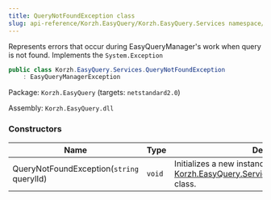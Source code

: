 ```yaml
---
title: QueryNotFoundException class
slug: api-reference/Korzh.EasyQuery/Korzh.EasyQuery.Services namespace/querynotfoundexception-class
---
```



Represents errors that occur during EasyQueryManager's work when  query is not found.  Implements the `System.Exception`
```csharp
public class Korzh.EasyQuery.Services.QueryNotFoundException
    : EasyQueryManagerException

```
Package: `Korzh.EasyQuery` (targets: `netstandard2.0`)

Assembly: `Korzh.EasyQuery.dll`

### Constructors

| Name | Type | Description | 
| --- | --- | --- | 
| QueryNotFoundException(`string` querylId) | `void` | Initializes a new instance of the [Korzh.EasyQuery.Services.QueryNotFoundException](/api-reference/korzh-easyquery/korzh-easyquery-services-namespace/querynotfoundexception-class) class. |